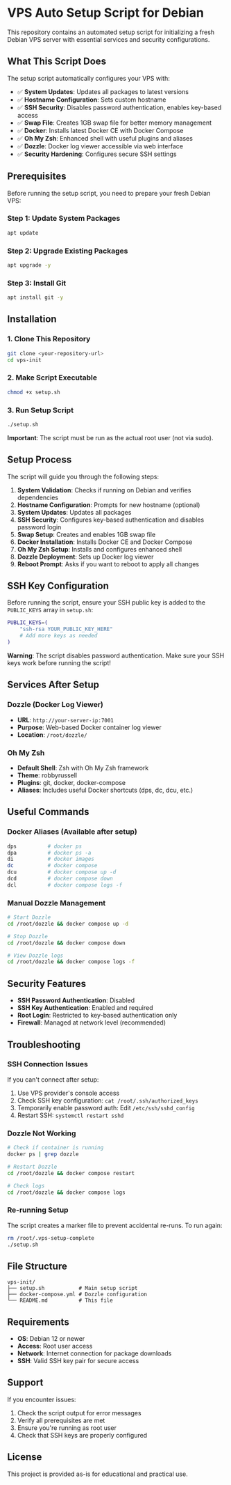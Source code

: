 # VPS Auto Setup Script for Debian

This repository contains an automated setup script for initializing a fresh Debian VPS server with essential services and security configurations.

## What This Script Does

The setup script automatically configures your VPS with:

- ✅ **System Updates**: Updates all packages to latest versions
- ✅ **Hostname Configuration**: Sets custom hostname
- ✅ **SSH Security**: Disables password authentication, enables key-based access
- ✅ **Swap File**: Creates 1GB swap file for better memory management
- ✅ **Docker**: Installs latest Docker CE with Docker Compose
- ✅ **Oh My Zsh**: Enhanced shell with useful plugins and aliases
- ✅ **Dozzle**: Docker log viewer accessible via web interface
- ✅ **Security Hardening**: Configures secure SSH settings

## Prerequisites

Before running the setup script, you need to prepare your fresh Debian VPS:

### Step 1: Update System Packages
```bash
apt update
```

### Step 2: Upgrade Existing Packages
```bash
apt upgrade -y
```

### Step 3: Install Git
```bash
apt install git -y
```

## Installation

### 1. Clone This Repository
```bash
git clone <your-repository-url>
cd vps-init
```

### 2. Make Script Executable
```bash
chmod +x setup.sh
```

### 3. Run Setup Script
```bash
./setup.sh
```

**Important**: The script must be run as the actual root user (not via sudo).

## Setup Process

The script will guide you through the following steps:

1. **System Validation**: Checks if running on Debian and verifies dependencies
2. **Hostname Configuration**: Prompts for new hostname (optional)
3. **System Updates**: Updates all packages
4. **SSH Security**: Configures key-based authentication and disables password login
5. **Swap Setup**: Creates and enables 1GB swap file
6. **Docker Installation**: Installs Docker CE and Docker Compose
7. **Oh My Zsh Setup**: Installs and configures enhanced shell
8. **Dozzle Deployment**: Sets up Docker log viewer
9. **Reboot Prompt**: Asks if you want to reboot to apply all changes

## SSH Key Configuration

Before running the script, ensure your SSH public key is added to the `PUBLIC_KEYS` array in `setup.sh`:

```bash
PUBLIC_KEYS=(
    "ssh-rsa YOUR_PUBLIC_KEY_HERE"
    # Add more keys as needed
)
```

**Warning**: The script disables password authentication. Make sure your SSH keys work before running the script!

## Services After Setup

### Dozzle (Docker Log Viewer)
- **URL**: `http://your-server-ip:7001`
- **Purpose**: Web-based Docker container log viewer
- **Location**: `/root/dozzle/`

### Oh My Zsh
- **Default Shell**: Zsh with Oh My Zsh framework
- **Theme**: robbyrussell
- **Plugins**: git, docker, docker-compose
- **Aliases**: Includes useful Docker shortcuts (dps, dc, dcu, etc.)

## Useful Commands

### Docker Aliases (Available after setup)
```bash
dps          # docker ps
dpa          # docker ps -a
di           # docker images
dc           # docker compose
dcu          # docker compose up -d
dcd          # docker compose down
dcl          # docker compose logs -f
```

### Manual Dozzle Management
```bash
# Start Dozzle
cd /root/dozzle && docker compose up -d

# Stop Dozzle
cd /root/dozzle && docker compose down

# View Dozzle logs
cd /root/dozzle && docker compose logs -f
```

## Security Features

- **SSH Password Authentication**: Disabled
- **SSH Key Authentication**: Enabled and required
- **Root Login**: Restricted to key-based authentication only
- **Firewall**: Managed at network level (recommended)

## Troubleshooting

### SSH Connection Issues
If you can't connect after setup:
1. Use VPS provider's console access
2. Check SSH key configuration: `cat /root/.ssh/authorized_keys`
3. Temporarily enable password auth: Edit `/etc/ssh/sshd_config`
4. Restart SSH: `systemctl restart sshd`

### Dozzle Not Working
```bash
# Check if container is running
docker ps | grep dozzle

# Restart Dozzle
cd /root/dozzle && docker compose restart

# Check logs
cd /root/dozzle && docker compose logs
```

### Re-running Setup
The script creates a marker file to prevent accidental re-runs. To run again:
```bash
rm /root/.vps-setup-complete
./setup.sh
```

## File Structure

```
vps-init/
├── setup.sh           # Main setup script
├── docker-compose.yml # Dozzle configuration
└── README.md          # This file
```

## Requirements

- **OS**: Debian 12 or newer
- **Access**: Root user access
- **Network**: Internet connection for package downloads
- **SSH**: Valid SSH key pair for secure access

## Support

If you encounter issues:
1. Check the script output for error messages
2. Verify all prerequisites are met
3. Ensure you're running as root user
4. Check that SSH keys are properly configured

## License

This project is provided as-is for educational and practical use.
